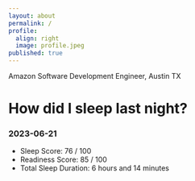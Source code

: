 ```yaml
---
layout: about
permalink: /
profile:
  align: right
  image: profile.jpeg
published: true
---
```


Amazon Software Development Engineer, Austin TX

# How did I sleep last night? 
### 2023-06-21
- Sleep Score: 76 / 100
- Readiness Score: 85 / 100 
- Total Sleep Duration: 6 hours and 14 minutes
